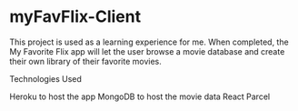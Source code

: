 # myFavFlix-Client

This project is used as a learning experience for me. 
When completed, the My Favorite Flix app will let the user browse a movie database and create their own library of their favorite movies.

Technologies Used

Heroku to host the app
MongoDB to host the movie data
React
Parcel
